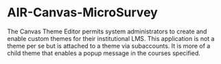 # AIR-Canvas-MicroSurvey
The Canvas Theme Editor permits system administrators to create and enable custom themes for their institutional LMS. This application is not a theme per se but is attached to a theme via subaccounts. It is more of a child theme that enables a popup message in the courses specified.
